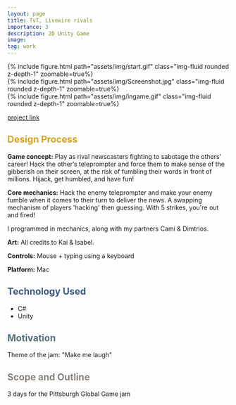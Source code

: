 ```yaml
---
layout: page
title: TvT, Livewire rivals 
importance: 3
description: 2D Unity Game
image: 
tag: work
---
```




<div class="row mt-3">
<div class="col-sm mt-3 mt-md-0">
        {% include figure.html path="assets/img/start.gif" class="img-fluid rounded z-depth-1" zoomable=true%}
    </div>
    <div class="col-sm mt-3 mt-md-0">
        {% include figure.html path="assets/img/Screenshot.jpg" class="img-fluid rounded z-depth-1" zoomable=true%}
    </div>
    <div class="col-sm mt-3 mt-md-0">
        {% include figure.html path="assets/img/ingame.gif" class="img-fluid rounded z-depth-1" zoomable=true%}
    </div>
</div>

[project link ](https://globalgamejam.org/games/2024/tvt-livewire-rivals-1)

## <span style="color: #daa520;"> Design Process </span>

**Game concept:** 
Play as rival newscasters fighting to sabotage the others’ career! Hack the other’s teleprompter and force them to make sense of the gibberish on their screen, at the risk of fumbling their words in front of millions. Hijack, get humbled, and have fun!

**Core mechanics:**
Hack the enemy teleprompter and make your enemy fumble when it comes to their turn to deliver the news. A swapping mechanism of players 'hacking' then guessing. With 5 strikes, you're out and fired! 

I programmed in mechanics, along with my partners Cami & Dimtrios. 

**Art:**
All credits to Kai & Isabel. 

**Controls:** 
Mouse + typing using a keyboard 

**Platform:** 
Mac
## <span style="color: #3d5a80;">Technology Used</span>
- C#
- Unity

## <span style="color: #54717a;">Motivation</span>
Theme of the jam: "Make me laugh" 

## <span style="color: #8a837d;">Scope and Outline</span>
3 days for the Pittsburgh Global Game jam 